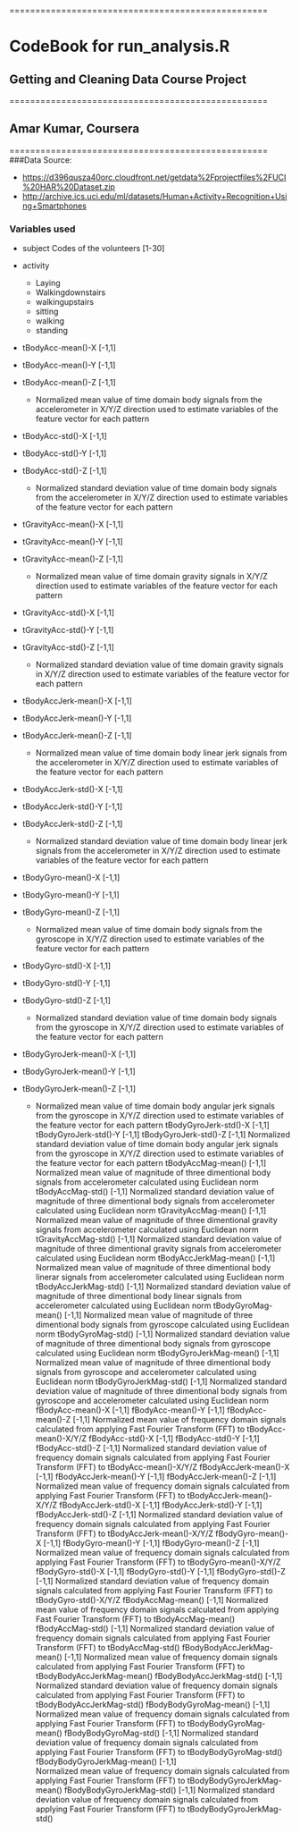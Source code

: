 ==================================================
#  CodeBook for run_analysis.R
## Getting and Cleaning Data Course Project
==================================================
## Amar Kumar, Coursera
==================================================
###Data Source:
* https://d396qusza40orc.cloudfront.net/getdata%2Fprojectfiles%2FUCI%20HAR%20Dataset.zip
* http://archive.ics.uci.edu/ml/datasets/Human+Activity+Recognition+Using+Smartphones
 
### Variables used

* subject		Codes of the volunteers [1-30]
* activity	
	 * Laying
	 * Walkingdownstairs
	 * walkingupstairs
	 * sitting
	 * walking
	 * standing

* tBodyAcc-mean()-X	[-1,1]		
* tBodyAcc-mean()-Y	[-1,1]
* tBodyAcc-mean()-Z	[-1,1]
	* Normalized mean value of time domain body signals from the accelerometer in X/Y/Z direction used to estimate variables of the feature vector for each pattern  
* tBodyAcc-std()-X	[-1,1]
* tBodyAcc-std()-Y	[-1,1]
* tBodyAcc-std()-Z	[-1,1]
	* Normalized standard deviation value of time domain body signals from the accelerometer in X/Y/Z direction used to estimate variables of the feature vector for each pattern  
* tGravityAcc-mean()-X	[-1,1]
* tGravityAcc-mean()-Y	[-1,1]
* tGravityAcc-mean()-Z	[-1,1]
	* Normalized mean value of time domain gravity signals in X/Y/Z direction used to estimate variables of the feature vector for each pattern 
* tGravityAcc-std()-X	[-1,1]
* tGravityAcc-std()-Y	[-1,1]
* tGravityAcc-std()-Z	[-1,1]
	* Normalized standard deviation value of time domain gravity signals in X/Y/Z direction used to estimate variables of the feature vector for each pattern 
* tBodyAccJerk-mean()-X	[-1,1]
* tBodyAccJerk-mean()-Y	[-1,1]
* tBodyAccJerk-mean()-Z	[-1,1]
	* Normalized mean value of time domain body linear jerk signals from the accelerometer in X/Y/Z direction used to estimate variables of the feature vector for each pattern
* tBodyAccJerk-std()-X	[-1,1]
* tBodyAccJerk-std()-Y	[-1,1]
* tBodyAccJerk-std()-Z	[-1,1]
	* Normalized standard deviation value of time domain body linear jerk signals from the accelerometer in X/Y/Z direction used to estimate variables of the feature vector for each pattern
* tBodyGyro-mean()-X	[-1,1]
* tBodyGyro-mean()-Y	[-1,1]
* tBodyGyro-mean()-Z	[-1,1]
	* Normalized mean value of time domain body signals from the gyroscope in X/Y/Z direction used to estimate variables of the feature vector for each pattern
* tBodyGyro-std()-X	[-1,1]
* tBodyGyro-std()-Y	[-1,1]
* tBodyGyro-std()-Z	[-1,1]
	* Normalized standard deviation value of time domain body signals from the gyroscope in X/Y/Z direction used to estimate variables of the feature vector for each pattern
* tBodyGyroJerk-mean()-X	[-1,1]
* tBodyGyroJerk-mean()-Y	[-1,1]
* tBodyGyroJerk-mean()-Z	[-1,1]
	* Normalized mean value of time domain body angular jerk signals from the gyroscope in X/Y/Z direction used to estimate variables of the feature vector for each pattern
tBodyGyroJerk-std()-X	[-1,1]
tBodyGyroJerk-std()-Y	[-1,1]
tBodyGyroJerk-std()-Z	[-1,1]
	Normalized standard deviation value of time domain body angular jerk signals from the gyroscope in X/Y/Z direction used to estimate variables of the feature vector for each pattern
tBodyAccMag-mean()	[-1,1]
	Normalized mean value of magnitude of three dimentional body signals from accelerometer calculated using Euclidean norm 
tBodyAccMag-std()	[-1,1]
	Normalized standard deviation value of magnitude of three dimentional body signals from accelerometer  calculated using Euclidean norm
tGravityAccMag-mean()	[-1,1]
	Normalized mean value of magnitude of three dimentional gravity signals from accelerometer  calculated using Euclidean norm 
tGravityAccMag-std()	[-1,1]
	Normalized standard deviation value of magnitude of three dimentional gravity signals from accelerometer calculated using Euclidean norm
tBodyAccJerkMag-mean()	[-1,1]
	Normalized mean value of magnitude of three dimentional body linerar signals from accelerometer calculated using Euclidean norm 
tBodyAccJerkMag-std()	[-1,1]
	Normalized standard deviation value of magnitude of three dimentional body linear signals from accelerometer calculated using Euclidean norm
tBodyGyroMag-mean()	[-1,1]
	Normalized mean value of magnitude of three dimentional body signals from gyroscope calculated using Euclidean norm 
tBodyGyroMag-std()	[-1,1]
	Normalized standard deviation value of magnitude of three dimentional body signals from gyroscope calculated using Euclidean norm
tBodyGyroJerkMag-mean()	[-1,1]
	Normalized mean value of magnitude of three dimentional body signals from gyroscope and accelerometer calculated using Euclidean norm 
tBodyGyroJerkMag-std()	[-1,1]
	Normalized standard deviation value of magnitude of three dimentional body signals from gyroscope and accelerometer calculated using Euclidean norm 
fBodyAcc-mean()-X	[-1,1]
fBodyAcc-mean()-Y	[-1,1]
fBodyAcc-mean()-Z	[-1,1]
	Normalized mean value of frequency domain signals calculated from applying Fast Fourier Transform (FFT) to tBodyAcc-mean()-X/Y/Z
fBodyAcc-std()-X	[-1,1]
fBodyAcc-std()-Y	[-1,1]
fBodyAcc-std()-Z	[-1,1]
	Normalized standard deviation value of frequency domain signals calculated from applying Fast Fourier Transform (FFT) to tBodyAcc-mean()-X/Y/Z
fBodyAccJerk-mean()-X	[-1,1]
fBodyAccJerk-mean()-Y	[-1,1]
fBodyAccJerk-mean()-Z	[-1,1]
	Normalized mean value of frequency domain signals calculated from applying Fast Fourier Transform (FFT) to tBodyAccJerk-mean()-X/Y/Z
fBodyAccJerk-std()-X	[-1,1]
fBodyAccJerk-std()-Y	[-1,1]
fBodyAccJerk-std()-Z	[-1,1]
	Normalized standard deviation value of frequency domain signals calculated from applying Fast Fourier Transform (FFT) to tBodyAccJerk-mean()-X/Y/Z
fBodyGyro-mean()-X	[-1,1]
fBodyGyro-mean()-Y	[-1,1]
fBodyGyro-mean()-Z	[-1,1]
	Normalized mean value of frequency domain signals calculated from applying Fast Fourier Transform (FFT) to tBodyGyro-mean()-X/Y/Z
fBodyGyro-std()-X	[-1,1]
fBodyGyro-std()-Y	[-1,1]
fBodyGyro-std()-Z	[-1,1]
	Normalized standard deviation value of frequency domain signals calculated from applying Fast Fourier Transform (FFT) to tBodyGyro-std()-X/Y/Z
fBodyAccMag-mean()	[-1,1]
	Normalized mean value of frequency domain signals calculated from applying Fast Fourier Transform (FFT) to tBodyAccMag-mean()
fBodyAccMag-std()	[-1,1]
	Normalized standard deviation value of frequency domain signals calculated from applying Fast Fourier Transform (FFT) to tBodyAccMag-std()
fBodyBodyAccJerkMag-mean()	[-1,1]
	Normalized mean value of frequency domain signals calculated from applying Fast Fourier Transform (FFT) to tBodyBodyAccJerkMag-mean()
fBodyBodyAccJerkMag-std()	[-1,1]
	Normalized standard deviation value of frequency domain signals calculated from applying Fast Fourier Transform (FFT) to tBodyBodyAccJerkMag-std()
fBodyBodyGyroMag-mean()		[-1,1]
	Normalized mean value of frequency domain signals calculated from applying Fast Fourier Transform (FFT) to tBodyBodyGyroMag-mean()
fBodyBodyGyroMag-std()		[-1,1]
	Normalized standard deviation value of frequency domain signals calculated from applying Fast Fourier Transform (FFT) to tBodyBodyGyroMag-std()
fBodyBodyGyroJerkMag-mean()	[-1,1]	
	Normalized mean value of frequency domain signals calculated from applying Fast Fourier Transform (FFT) to tBodyBodyGyroJerkMag-mean()
fBodyBodyGyroJerkMag-std()	[-1,1]
	Normalized standard deviation value of frequency domain signals calculated from applying Fast Fourier Transform (FFT) to tBodyBodyGyroJerkMag-std()



